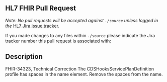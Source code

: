 ## HL7 FHIR Pull Request

_Note: No pull requests will be accepted against `./source` unless logged in the_ [HL7 Jira issue tracker](https://jira.hl7.org/projects/FHIR/issues/).

If you made changes to any files within `./source` please indicate the Jira tracker number this pull request is associated with: `   `

## Description

FHIR-34323, Technical Correction 
The CDSHooksServicePlanDefinition profile has spaces in the name element. Remove the spaces from the name.


